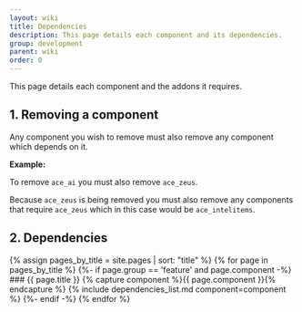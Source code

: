 ```yaml
---
layout: wiki
title: Dependencies
description: This page details each component and its dependencies.
group: development
parent: wiki
order: 0
---
```


This page details each component and the addons it requires.

## 1. Removing a component

Any component you wish to remove must also remove any component which depends on it.

**Example:**

To remove `ace_ai` you must also remove `ace_zeus`.

Because `ace_zeus` is being removed you must also remove any components that require `ace_zeus` which in this case would be `ace_intelitems`.

## 2. Dependencies

{% assign pages_by_title = site.pages | sort: "title" %}
{% for page in pages_by_title %}
    {%- if page.group == 'feature' and page.component -%}
        ### {{ page.title }}
        {% capture component %}{{ page.component }}{% endcapture %}
        {% include dependencies_list.md component=component %}
    {%- endif -%}
{% endfor %}
